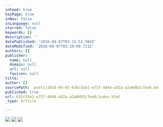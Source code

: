```yaml
---
inFeed: true
hasPage: true
inNav: false
inLanguage: null
starred: false
keywords: []
description: ''
datePublished: '2016-04-07T03:15:52.504Z'
dateModified: '2016-04-07T03:10:00.721Z'
authors: []
publisher:
  name: null
  domain: null
  url: null
  favicon: null
title: ''
author: []
sourcePath: _posts/2016-04-07-635c53e1-e737-4844-a52a-a2a0d02c7ee8.md
published: true
url: 635c53e1-e737-4844-a52a-a2a0d02c7ee8/index.html
_type: Article

---
```

![](https://the-grid-user-content.s3-us-west-2.amazonaws.com/c6dd6d29-e13a-410d-883e-a301fbe4310d.jpg)
![](https://the-grid-user-content.s3-us-west-2.amazonaws.com/3b0e59ea-876c-47ac-9b9d-99bce768d037.jpg)
![](https://the-grid-user-content.s3-us-west-2.amazonaws.com/c2aa87bd-e362-4ca0-92f2-2870946b4dc3.jpg)